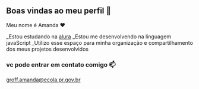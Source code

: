## Boas vindas ao meu perfil 👋

Meu nome é Amanda ❤️

_Estou estudando na [alura](https://www.alura.com.br)
_Estou me desenvolvendo na linguagem javaScript
_Utilizo esse espaço para minha organização e compartilhamento dos meus projetos desenvolvidos

### vc pode entrar em contato comigo 📫

groff.amanda@ecola.pr.gov.br
